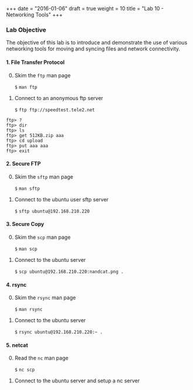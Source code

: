 +++
date = "2016-01-06"
draft = true 
weight = 10
title = "Lab 10 - Networking Tools"
+++

### Lab Objective

The objective of this lab is to introduce and demonstrate the use of various networking tools for moving and syncing files and network connectivity. 

#### 1. File Transfer Protocol

0. Skim the `ftp` man page

    `$` `man ftp`

0. Connect to an anonymous ftp server
  
    `$` `ftp ftp://speedtest.tele2.net`

  ```
  ftp> ?
  ftp> dir
  ftp> ls
  ftp> get 512KB.zip aaa
  ftp> cd upload
  ftp> put aaa aaa
  ftp> exit
  ```

#### 2. Secure FTP

0. Skim the `sftp` man page

    `$` `man sftp`

0. Connect to the ubuntu user sftp server

    `$` `sftp ubuntu@192.168.210.220`

#### 3. Secure Copy

0. Skim the `scp` man page

    `$` `man scp`

0. Connect to the ubuntu server

    `$` `scp ubuntu@192.168.210.220:nandcat.png .`

#### 4. rsync

0. Skim the `rsync` man page

    `$` `man rsync`

0. Connect to the ubuntu server

    `$` `rsync ubuntu@192.168.210.220:~ .`

#### 5. netcat

0. Read the `nc` man page

    `$` `nc scp`

0. Connect to the ubuntu server and setup a nc server
